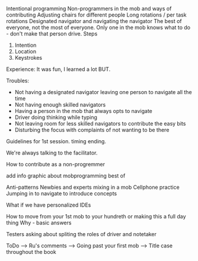 Intentional programming
Non-programmers in the mob and ways of contributing
Adjusting chairs for different people
Long rotations / per task rotations
Designated navigator and navigating the navigator
The best of everyone, not the most of everyone.
Only one in the mob knows what to do - don't make that person drive.
Steps
1. Intention
2. Location
3. Keystrokes

Experience: It was fun, I learned a lot BUT.

Troubles:
  * Not having a designated navigator leaving one person to navigate all the time
  * Not having enough skilled navigators
  * Having a person in the mob that always opts to navigate
  * Driver doing thinking while typing
  * Not leaving room for less skilled navigators to contribute the easy bits
  * Disturbing the focus with complaints of not wanting to be there


Guidelines for 1st session. timing ending.

We're always talking to the facilitator.

How to contribute as a non-progremmer

add info graphic about mobprogramming best of


Anti-patterns
Newbies and experts mixing in a mob
Cellphone practice
Jumping in to navigate to introduce concepts

What if we have personalized IDEs


How to move from your 1st mob to your hundreth or making this a full day thing
Why - basic answers

Testers asking about spliting the roles of driver and notetaker



ToDo
--> Ru's comments
--> Going past your first mob
--> Title case throughout the book
